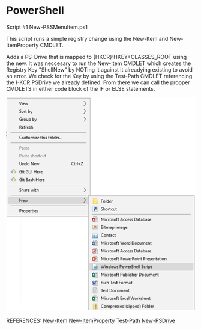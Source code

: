 # PowerShell
Script #1 New-PSSMenuItem.ps1

This script runs a simple registry change using the New-Item and New-ItemProperty CMDLET.

Adds a PS-Drive that is mapped to {HKCR}:HKEY+CLASSES_ROOT using the new.
It was neccesary to run the New-Item CMDLET which creates the Registry Key "ShellNew" by NOTing it against it alreadying existing to avoid an error. We check for the Key by using the Test-Path CMDLET referencing the HKCR PSDrive we already defined. From there we can call the propper CMDLETS in either code block of the IF or ELSE statements.

![ScreenShot](Screenshots/Screenshot_1.png)

REFERENCES:
[New-Item](https://technet.microsoft.com/en-us/library/ee176914.aspx)
[New-ItemProperty](https://docs.microsoft.com/en-us/powershell/module/microsoft.powershell.management/new-itemproperty?view=powershell-5.1)
[Test-Path](https://technet.microsoft.com/en-us/library/ee177015.aspx)
[New-PSDrive](https://docs.microsoft.com/en-us/powershell/module/microsoft.powershell.management/new-psdrive?view=powershell-5.1)
